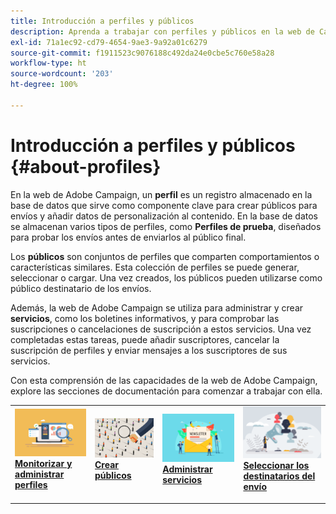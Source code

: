 ```yaml
---
title: Introducción a perfiles y públicos
description: Aprenda a trabajar con perfiles y públicos en la web de Campaign
exl-id: 71a1ec92-cd79-4654-9ae3-9a92a01c6279
source-git-commit: f1911523c9076188c492da24e0cbe5c760e58a28
workflow-type: ht
source-wordcount: '203'
ht-degree: 100%

---
```


# Introducción a perfiles y públicos {#about-profiles}

En la web de Adobe Campaign, un **perfil** es un registro almacenado en la base de datos que sirve como componente clave para crear públicos para envíos y añadir datos de personalización al contenido. En la base de datos se almacenan varios tipos de perfiles, como **Perfiles de prueba**, diseñados para probar los envíos antes de enviarlos al público final.

Los **públicos** son conjuntos de perfiles que comparten comportamientos o características similares. Esta colección de perfiles se puede generar, seleccionar o cargar. Una vez creados, los públicos pueden utilizarse como público destinatario de los envíos.

Además, la web de Adobe Campaign se utiliza para administrar y crear **servicios**, como los boletines informativos, y para comprobar las suscripciones o cancelaciones de suscripción a estos servicios. Una vez completadas estas tareas, puede añadir suscriptores, cancelar la suscripción de perfiles y enviar mensajes a los suscriptores de sus servicios.

Con esta comprensión de las capacidades de la web de Adobe Campaign, explore las secciones de documentación para comenzar a trabajar con ella.

<table style="table-layout:fixed"><tr style="border: 0;">
<td>
<a href="about-recipients.md">
<img src="../assets/do-not-localize/profiles-audiences-profile.png" alt="Imagen de Monitorizar y administrar perfiles">
</a>
<div>
<a href="about-recipients.md"><strong>Monitorizar y administrar perfiles</strong></a>
</div>
<p>
</td>
<td>
<a href="create-audience.md">
<img src="../assets/do-not-localize/profiles-audiences-audience.png" alt="Crear imagen del público">
</a>
<div><a href="create-audience.md"><strong>Crear públicos</strong>
</div>
<p>
</td>
<td>
<a href="manage-services.md">
<img src="../assets/do-not-localize/profiles-audiences-service.png" alt="Imagen de administración de servicios">
</a>
<div>
<a href="manage-services.md"><strong>Administrar servicios</strong></a>
</div>
<p></td>
<td>
<a href="add-audience.md">
<img src="../assets/do-not-localize/profiles-audiences-deliveries.png" alt="Imagen Seleccionar los destinatarios del envío">
</a>
<div>
<a href="add-audience.md"><strong>Seleccionar los destinatarios del envío</strong></a>
</div>
<p></td>
</tr></table>